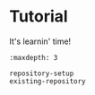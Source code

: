 # Tutorial

It's learnin' time!

```{toctree}
:maxdepth: 3

repository-setup
existing-repository
```
